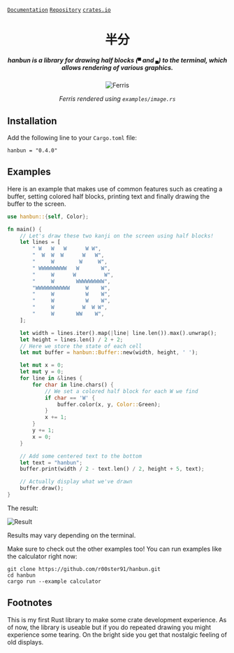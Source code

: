 [`Documentation`](https://docs.rs/hanbun) [`Repository`](https://github.com/r00ster91/hanbun) [`crates.io`](https://crates.io/crates/hanbun)

<h1 align="center">
  半分
</h1>

<h5 align="center">
  hanbun is a library for drawing half blocks (<code>▀</code> and <code>▄</code>) to the terminal, which allows rendering of various graphics.
</h5>

<p align="center">
  <img alt="Ferris" src="https://user-images.githubusercontent.com/35064754/108974152-788a7580-7685-11eb-8fe9-1eec67639ff8.png" />
  <p align="center">
    <i>Ferris rendered using <code>examples/image.rs</code></i>
  </p>
</p>

## Installation

Add the following line to your `Cargo.toml` file:

```
hanbun = "0.4.0"
```

## Examples

Here is an example that makes use of common features
such as creating a buffer, setting colored half blocks, printing text
and finally drawing the buffer to the screen.

```rust
use hanbun::{self, Color};

fn main() {
    // Let's draw these two kanji on the screen using half blocks!
    let lines = [
        " W   W   W      W W",
        "  W  W  W      W   W",
        "     W        W     W",
        " WWWWWWWWW   W       W",
        "     W      W         W",
        "     W       WWWWWWWWW",
        "WWWWWWWWWWW     W    W",
        "     W          W    W",
        "     W          W    W",
        "     W         W  W W",
        "     W       WW    W",
    ];

    let width = lines.iter().map(|line| line.len()).max().unwrap();
    let height = lines.len() / 2 + 2;
    // Here we store the state of each cell
    let mut buffer = hanbun::Buffer::new(width, height, ' ');

    let mut x = 0;
    let mut y = 0;
    for line in &lines {
        for char in line.chars() {
            // We set a colored half block for each W we find
            if char == 'W' {
                buffer.color(x, y, Color::Green);
            }
            x += 1;
        }
        y += 1;
        x = 0;
    }

    // Add some centered text to the bottom
    let text = "hanbun";
    buffer.print(width / 2 - text.len() / 2, height + 5, text);

    // Actually display what we've drawn
    buffer.draw();
}
```

The result:

![Result](https://user-images.githubusercontent.com/35064754/108411280-b96b3000-7228-11eb-9e06-41b8f634a195.png)

Results may vary depending on the terminal.

Make sure to check out the other examples too!
You can run examples like the calculator right now:

```console
git clone https://github.com/r00ster91/hanbun.git
cd hanbun
cargo run --example calculator
```

## Footnotes

This is my first Rust library to make some crate development experience.
As of now, the library is useable but if you do repeated drawing you might experience some tearing. On the bright side you get that nostalgic feeling of old displays.
